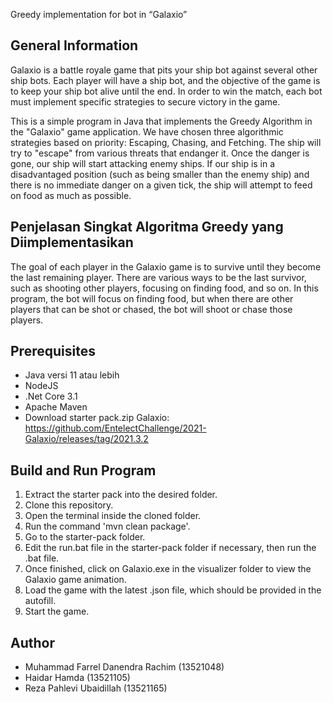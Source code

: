 Greedy implementation for bot in “Galaxio”

## General Information

Galaxio is a battle royale game that pits your ship bot against several other ship bots. Each player will have a ship bot, and the objective of the game is to keep your ship bot alive until the end. In order to win the match, each bot must implement specific strategies to secure victory in the game.

This is a simple program in Java that implements the Greedy Algorithm in the "Galaxio" game application. We have chosen three algorithmic strategies based on priority: Escaping, Chasing, and Fetching. The ship will try to "escape" from various threats that endanger it. Once the danger is gone, our ship will start attacking enemy ships. If our ship is in a disadvantaged position (such as being smaller than the enemy ship) and there is no immediate danger on a given tick, the ship will attempt to feed on food as much as possible.

## Penjelasan Singkat Algoritma Greedy yang Diimplementasikan
The goal of each player in the Galaxio game is to survive until they become the last remaining player. There are various ways to be the last survivor, such as shooting other players, focusing on finding food, and so on. In this program, the bot will focus on finding food, but when there are other players that can be shot or chased, the bot will shoot or chase those players.

## Prerequisites
* Java versi 11 atau lebih
* NodeJS
* .Net Core 3.1
* Apache Maven
* Download starter pack.zip Galaxio: https://github.com/EntelectChallenge/2021-Galaxio/releases/tag/2021.3.2

## Build and Run Program
1. Extract the starter pack into the desired folder.
2. Clone this repository.
3. Open the terminal inside the cloned folder.
4. Run the command 'mvn clean package'.
5. Go to the starter-pack folder.
6. Edit the run.bat file in the starter-pack folder if necessary, then run the .bat file.
7. Once finished, click on Galaxio.exe in the visualizer folder to view the Galaxio game animation.
8. Load the game with the latest .json file, which should be provided in the autofill.
9. Start the game.


## Author

- Muhammad Farrel Danendra Rachim (13521048)
- Haidar Hamda (13521105)
- Reza Pahlevi Ubaidillah (13521165)


